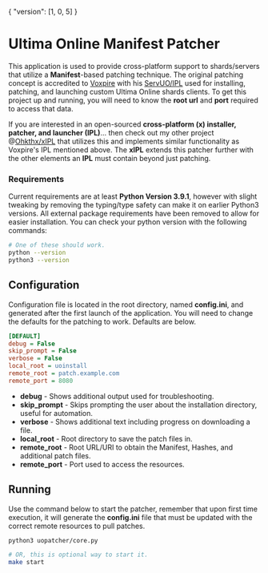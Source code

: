 { "version": [1, 0, 5] }

# Ultima Online Manifest Patcher

This application is used to provide cross-platform support to shards/servers that utilize a **Manifest**-based patching technique. The original patching concept is accredited to [Voxpire](https://github.com/Voxpire) with his [ServUO/IPL](https://www.servuo.com/archive/all-in-one-installer-patcher-launcher-ipl.1724/) used for installing, patching, and launching custom Ultima Online shards clients. To get this project up and running, you will need to know the **root url** and **port** required to access that data. 


If you are interested in an open-sourced **cross-platform (x) installer, patcher, and launcher (IPL)**... then check out my other project @[Ohkthx/xIPL](https://github.com/Ohkthx/xIPL) that utilizes this and implements similar functionality as Voxpire's IPL mentioned above. The **xIPL** extends this patcher further with the other elements an **IPL** must contain beyond just patching.


### Requirements

Current requirements are at least **Python Version 3.9.1**, however with slight tweaking by removing the typing/type safety can make it on earlier Python3 versions. All external package requirements have been removed to allow for easier installation. You can check your python version with the following commands:
```bash
# One of these should work.
python --version
python3 --version
```

## Configuration

Configuration file is located in the root directory, named **config.ini**, and generated after the first launch of the application. You will need to change the defaults for the patching to work. Defaults are below.
```ini
[DEFAULT]
debug = False
skip_prompt = False
verbose = False
local_root = uoinstall
remote_root = patch.example.com
remote_port = 8080
```

- **debug** - Shows additional output used for troubleshooting.
- **skip_prompt** - Skips prompting the user about the installation directory, useful for automation.
- **verbose** - Shows additional text including progress on downloading a file.
- **local_root** - Root directory to save the patch files in.
- **remote_root** - Root URL/URI to obtain the Manifest, Hashes, and additional patch files.
- **remote_port** - Port used to access the resources. 

## Running

Use the command below to start the patcher, remember that upon first time execution, it will generate the **config.ini** file that must be updated with the correct remote resources to pull patches.
```bash
python3 uopatcher/core.py

# OR, this is optional way to start it.
make start
```
